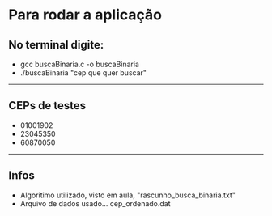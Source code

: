# Para rodar a aplicação

## No terminal digite:
- gcc buscaBinaria.c -o buscaBinaria
- ./buscaBinaria "cep que quer buscar"
___

## CEPs de testes
- 01001902
- 23045350
- 60870050
___

## Infos
- Algoritimo utilizado, visto em aula, "rascunho_busca_binaria.txt"
- Arquivo de dados usado... cep_ordenado.dat

